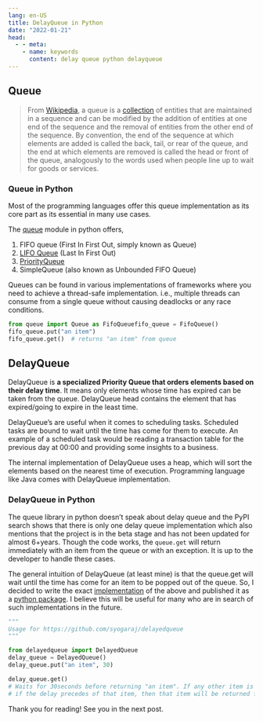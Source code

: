 ```yaml
---
lang: en-US
title: DelayQueue in Python
date: "2022-01-21"
head:
  - - meta:
    - name: keywords
      content: delay queue python delayqueue
---
```


## Queue

> From [Wikipedia](<https://en.wikipedia.org/wiki/Queue_(abstract_data_type)>), a queue is a [collection](<https://en.wikipedia.org/wiki/Collection_(abstract_data_type)>) of entities that are maintained in a sequence and can be modified by the addition of entities at one end of the sequence and the removal of entities from the other end of the sequence. By convention, the end of the sequence at which elements are added is called the back, tail, or rear of the queue, and the end at which elements are removed is called the head or front of the queue, analogously to the words used when people line up to wait for goods or services.

### Queue in Python

Most of the programming languages offer this queue implementation as its core part as its essential in many use cases.

The [queue](https://docs.python.org/3/library/queue.html#module-queue) module in python offers,

1. FIFO queue (First In First Out, simply known as Queue)
2. [LIFO Queue](https://docs.python.org/3/library/queue.html#queue.LifoQueue) (Last In First Out)
3. [PriorityQueue](https://docs.python.org/3/library/queue.html#queue.PriorityQueue)
4. SimpleQueue (also known as Unbounded FIFO Queue)

Queues can be found in various implementations of frameworks where you need to achieve a thread-safe implementation. i.e., multiple threads can consume from a single queue without causing deadlocks or any race conditions.

```python
from queue import Queue as FifoQueuefifo_queue = FifoQueue()
fifo_queue.put("an item")
fifo_queue.get()  # returns "an item" from queue
```

## DelayQueue

DelayQueue is **a specialized Priority Queue that orders elements based on their delay time**. It means only elements whose time has expired can be taken from the queue. DelayQueue head contains the element that has expired/going to expire in the least time.

DelayQueue’s are useful when it comes to scheduling tasks. Scheduled tasks are bound to wait until the time has come for them to execute. An example of a scheduled task would be reading a transaction table for the previous day at 00:00 and providing some insights to a business.

The internal implementation of DelayQueue uses a heap, which will sort the elements based on the nearest time of execution. Programming language like Java comes with DelayQueue implementation.

### DelayQueue in Python

The queue library in python doesn’t speak about delay queue and the PyPI search shows that there is only one delay queue implementation which also mentions that the project is in the beta stage and has not been updated for almost 6+years. Though the code works, the `queue.get` will return immediately with an item from the queue or with an exception. It is up to the developer to handle these cases.

The general intuition of DelayQueue (at least mine) is that the queue.get will wait until the time has come for an item to be popped out of the queue. So, I decided to write the exact [implementation](https://github.com/syogaraj/delayedqueue) of the above and published it as a [python package](https://pypi.org/project/delayedqueue/). I believe this will be useful for many who are in search of such implementations in the future.

```python
"""
Usage for https://github.com/syogaraj/delayedqueue
"""

from delayedqueue import DelayedQueue
delay_queue = DelayedQueue()
delay_queue.put("an item", 30)

delay_queue.get()
# Waits for 30seconds before returning "an item". If any other item is added via another thread and
# if the delay precedes of that item, then that item will be returned first.

```

Thank you for reading! See you in the next post.
